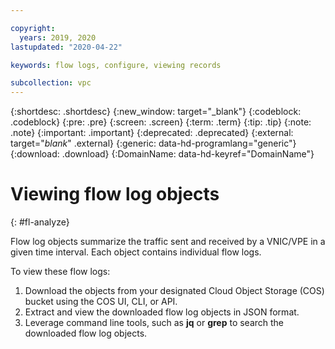 ```yaml
---

copyright:
  years: 2019, 2020
lastupdated: "2020-04-22"

keywords: flow logs, configure, viewing records

subcollection: vpc
---
```


{:shortdesc: .shortdesc}
{:new_window: target="_blank"}
{:codeblock: .codeblock}
{:pre: .pre}
{:screen: .screen}
{:term: .term}
{:tip: .tip}
{:note: .note}
{:important: .important}
{:deprecated: .deprecated}
{:external: target="_blank_" .external}
{:generic: data-hd-programlang="generic"}
{:download: .download}
{:DomainName: data-hd-keyref="DomainName"}

# Viewing flow log objects
{: #fl-analyze}

Flow log objects summarize the traffic sent and received by a VNIC/VPE in a given time interval. Each object contains individual flow logs.

To view these flow logs:

1. Download the objects from your designated Cloud Object Storage (COS) bucket using the COS UI, CLI, or API.
1. Extract and view the downloaded flow log objects in JSON format.
1. Leverage command line tools, such as **jq** or **grep** to search the downloaded flow log objects.

